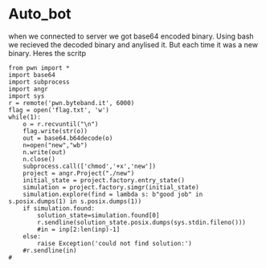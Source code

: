 # Auto_bot

when we connected to server we got base64 encoded binary. Using bash we recieved the decoded binary and anylised it. But each time it was a new binary. 
Heres the scritp
```
from pwn import *
import base64
import subprocess
import angr
import sys
r = remote('pwn.byteband.it', 6000)
flag = open('flag.txt', 'w')
while(1):
    o = r.recvuntil("\n")
    flag.write(str(o))
    out = base64.b64decode(o)
    n=open("new","wb")
    n.write(out)
    n.close()
    subprocess.call(['chmod','+x','new'])
    project = angr.Project("./new")
    initial_state = project.factory.entry_state()
    simulation = project.factory.simgr(initial_state)
    simulation.explore(find = lambda s: b"good job" in s.posix.dumps(1) in s.posix.dumps(1))
    if simulation.found:
        solution_state=simulation.found[0]
        r.sendline(solution_state.posix.dumps(sys.stdin.fileno()))
        #in = inp[2:len(inp)-1]
    else:
        raise Exception('could not find solution:')
    #r.sendline(in)
#

```
